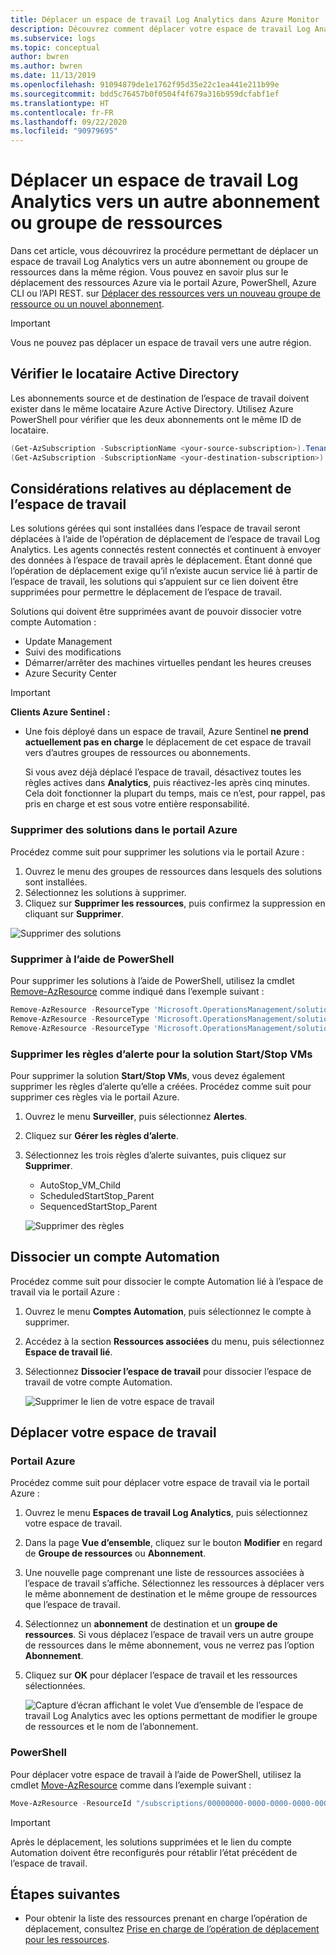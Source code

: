 ```yaml
---
title: Déplacer un espace de travail Log Analytics dans Azure Monitor | Microsoft Docs
description: Découvrez comment déplacer votre espace de travail Log Analytics vers un autre abonnement ou groupe de ressources.
ms.subservice: logs
ms.topic: conceptual
author: bwren
ms.author: bwren
ms.date: 11/13/2019
ms.openlocfilehash: 91094879de1e1762f95d35e22c1ea441e211b99e
ms.sourcegitcommit: bdd5c76457b0f0504f4f679a316b959dcfabf1ef
ms.translationtype: HT
ms.contentlocale: fr-FR
ms.lasthandoff: 09/22/2020
ms.locfileid: "90979695"
---
```

# <a name="move-a-log-analytics-workspace-to-different-subscription-or-resource-group"></a>Déplacer un espace de travail Log Analytics vers un autre abonnement ou groupe de ressources

Dans cet article, vous découvrirez la procédure permettant de déplacer un espace de travail Log Analytics vers un autre abonnement ou groupe de ressources dans la même région. Vous pouvez en savoir plus sur le déplacement des ressources Azure via le portail Azure, PowerShell, Azure CLI ou l’API REST. sur [Déplacer des ressources vers un nouveau groupe de ressource ou un nouvel abonnement](../../azure-resource-manager/management/move-resource-group-and-subscription.md). 

> [!IMPORTANT]
> Vous ne pouvez pas déplacer un espace de travail vers une autre région.

## <a name="verify-active-directory-tenant"></a>Vérifier le locataire Active Directory
Les abonnements source et de destination de l’espace de travail doivent exister dans le même locataire Azure Active Directory. Utilisez Azure PowerShell pour vérifier que les deux abonnements ont le même ID de locataire.

``` PowerShell
(Get-AzSubscription -SubscriptionName <your-source-subscription>).TenantId
(Get-AzSubscription -SubscriptionName <your-destination-subscription>).TenantId
```

## <a name="workspace-move-considerations"></a>Considérations relatives au déplacement de l’espace de travail
Les solutions gérées qui sont installées dans l’espace de travail seront déplacées à l’aide de l’opération de déplacement de l’espace de travail Log Analytics. Les agents connectés restent connectés et continuent à envoyer des données à l’espace de travail après le déplacement. Étant donné que l’opération de déplacement exige qu’il n’existe aucun service lié à partir de l’espace de travail, les solutions qui s’appuient sur ce lien doivent être supprimées pour permettre le déplacement de l’espace de travail.

Solutions qui doivent être supprimées avant de pouvoir dissocier votre compte Automation :

- Update Management
- Suivi des modifications
- Démarrer/arrêter des machines virtuelles pendant les heures creuses
- Azure Security Center

>[!IMPORTANT]
> **Clients Azure Sentinel :**
> - Une fois déployé dans un espace de travail, Azure Sentinel **ne prend actuellement pas en charge** le déplacement de cet espace de travail vers d’autres groupes de ressources ou abonnements. 
>
>   Si vous avez déjà déplacé l’espace de travail, désactivez toutes les règles actives dans **Analytics**, puis réactivez-les après cinq minutes. Cela doit fonctionner la plupart du temps, mais ce n’est, pour rappel, pas pris en charge et est sous votre entière responsabilité.

### <a name="delete-solutions-in-azure-portal"></a>Supprimer des solutions dans le portail Azure
Procédez comme suit pour supprimer les solutions via le portail Azure :

1. Ouvrez le menu des groupes de ressources dans lesquels des solutions sont installées.
2. Sélectionnez les solutions à supprimer.
3. Cliquez sur **Supprimer les ressources**, puis confirmez la suppression en cliquant sur **Supprimer**.

![Supprimer des solutions](media/move-workspace/delete-solutions.png)

### <a name="delete-using-powershell"></a>Supprimer à l’aide de PowerShell

Pour supprimer les solutions à l’aide de PowerShell, utilisez la cmdlet [Remove-AzResource](/powershell/module/az.resources/remove-azresource?view=azps-2.8.0) comme indiqué dans l’exemple suivant :

``` PowerShell
Remove-AzResource -ResourceType 'Microsoft.OperationsManagement/solutions' -ResourceName "ChangeTracking(<workspace-name>)" -ResourceGroupName <resource-group-name>
Remove-AzResource -ResourceType 'Microsoft.OperationsManagement/solutions' -ResourceName "Updates(<workspace-name>)" -ResourceGroupName <resource-group-name>
Remove-AzResource -ResourceType 'Microsoft.OperationsManagement/solutions' -ResourceName "Start-Stop-VM(<workspace-name>)" -ResourceGroupName <resource-group-name>
```

### <a name="remove-alert-rules-for-startstop-vms-solution"></a>Supprimer les règles d’alerte pour la solution Start/Stop VMs
Pour supprimer la solution **Start/Stop VMs**, vous devez également supprimer les règles d’alerte qu’elle a créées. Procédez comme suit pour supprimer ces règles via le portail Azure.

1. Ouvrez le menu **Surveiller**, puis sélectionnez **Alertes**.
2. Cliquez sur **Gérer les règles d’alerte**.
3. Sélectionnez les trois règles d’alerte suivantes, puis cliquez sur **Supprimer**.

   - AutoStop_VM_Child
   - ScheduledStartStop_Parent
   - SequencedStartStop_Parent

    ![Supprimer des règles](media/move-workspace/delete-rules.png)

## <a name="unlink-automation-account"></a>Dissocier un compte Automation
Procédez comme suit pour dissocier le compte Automation lié à l’espace de travail via le portail Azure :

1. Ouvrez le menu **Comptes Automation**, puis sélectionnez le compte à supprimer.
2. Accédez à la section **Ressources associées** du menu, puis sélectionnez **Espace de travail lié**. 
3. Sélectionnez **Dissocier l’espace de travail** pour dissocier l’espace de travail de votre compte Automation.

    ![Supprimer le lien de votre espace de travail](media/move-workspace/unlink-workspace.png)

## <a name="move-your-workspace"></a>Déplacer votre espace de travail

### <a name="azure-portal"></a>Portail Azure
Procédez comme suit pour déplacer votre espace de travail via le portail Azure :

1. Ouvrez le menu **Espaces de travail Log Analytics**, puis sélectionnez votre espace de travail.
2. Dans la page **Vue d’ensemble**, cliquez sur le bouton **Modifier** en regard de **Groupe de ressources** ou **Abonnement**.
3. Une nouvelle page comprenant une liste de ressources associées à l’espace de travail s’affiche. Sélectionnez les ressources à déplacer vers le même abonnement de destination et le même groupe de ressources que l’espace de travail. 
4. Sélectionnez un **abonnement** de destination et un **groupe de ressources**. Si vous déplacez l’espace de travail vers un autre groupe de ressources dans le même abonnement, vous ne verrez pas l’option **Abonnement**.
5. Cliquez sur **OK** pour déplacer l’espace de travail et les ressources sélectionnées.

    ![Capture d’écran affichant le volet Vue d’ensemble de l’espace de travail Log Analytics avec les options permettant de modifier le groupe de ressources et le nom de l’abonnement.](media/move-workspace/portal.png)

### <a name="powershell"></a>PowerShell
Pour déplacer votre espace de travail à l’aide de PowerShell, utilisez la cmdlet [Move-AzResource](/powershell/module/AzureRM.Resources/Move-AzureRmResource) comme dans l’exemple suivant :

``` PowerShell
Move-AzResource -ResourceId "/subscriptions/00000000-0000-0000-0000-000000000000/resourceGroups/MyResourceGroup01/providers/Microsoft.OperationalInsights/workspaces/MyWorkspace" -DestinationSubscriptionId "00000000-0000-0000-0000-000000000000" -DestinationResourceGroupName "MyResourceGroup02"
```

> [!IMPORTANT]
> Après le déplacement, les solutions supprimées et le lien du compte Automation doivent être reconfigurés pour rétablir l’état précédent de l’espace de travail.


## <a name="next-steps"></a>Étapes suivantes
- Pour obtenir la liste des ressources prenant en charge l’opération de déplacement, consultez [Prise en charge de l’opération de déplacement pour les ressources](../../azure-resource-manager/management/move-support-resources.md).
